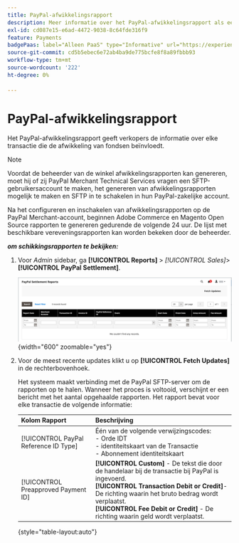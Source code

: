 ```yaml
---
title: PayPal-afwikkelingsrapport
description: Meer informatie over het PayPal-afwikkelingsrapport als een hulpmiddel voor het beheer van PayPal-transacties.
exl-id: cd087e15-e6ad-4472-9038-8c64fde316f9
feature: Payments
badgePaas: label="Alleen PaaS" type="Informative" url="https://experienceleague.adobe.com/nl/docs/commerce/user-guides/product-solutions" tooltip="Is alleen van toepassing op Adobe Commerce op Cloud-projecten (door Adobe beheerde PaaS-infrastructuur) en op projecten in het veld."
source-git-commit: cd5b5ebec6e72ab4ba9de775bcfe8f8a89fbbb93
workflow-type: tm+mt
source-wordcount: '222'
ht-degree: 0%

---
```


# PayPal-afwikkelingsrapport

Het PayPal-afwikkelingsrapport geeft verkopers de informatie over elke transactie die de afwikkeling van fondsen beïnvloedt.

>[!NOTE]
>
>Voordat de beheerder van de winkel afwikkelingsrapporten kan genereren, moet hij of zij PayPal Merchant Technical Services vragen een SFTP-gebruikersaccount te maken, het genereren van afwikkelingsrapporten mogelijk te maken en SFTP in te schakelen in hun PayPal-zakelijke account.

Na het configureren en inschakelen van afwikkelingsrapporten op de PayPal Merchant-account, beginnen Adobe Commerce en Magento Open Source rapporten te genereren gedurende de volgende 24 uur. De lijst met beschikbare vereveningsrapporten kan worden bekeken door de beheerder.

**_om schikkingsrapporten te bekijken:_**

1. Voor _Admin_ sidebar, ga **[!UICONTROL Reports]** > _[!UICONTROL Sales]_>**[!UICONTROL PayPal Settlement]**.

   ![&#x200B; PayPal de Rapporten van de Afrekening &#x200B;](../getting-started/assets/reports-sales-paypal-settlement.png){width="600" zoomable="yes"}

1. Voor de meest recente updates klikt u op **[!UICONTROL Fetch Updates]** in de rechterbovenhoek.

   Het systeem maakt verbinding met de PayPal SFTP-server om de rapporten op te halen. Wanneer het proces is voltooid, verschijnt er een bericht met het aantal opgehaalde rapporten. Het rapport bevat voor elke transactie de volgende informatie:

   | Kolom Rapport | Beschrijving |
   | ------------ | ----------- |
   | [!UICONTROL PayPal Reference ID Type] | Één van de volgende verwijzingscodes:<br/> - Orde IDT <br/> - identiteitskaart van de Transactie <br/> - Abonnement identiteitskaart |
   | [!UICONTROL Preapproved Payment ID] | **[!UICONTROL Custom]** - De tekst die door de handelaar bij de transactie bij PayPal is ingevoerd.<br/>**[!UICONTROL Transaction Debit or Credit]**- De richting waarin het bruto bedrag wordt verplaatst.<br/>**[!UICONTROL Fee Debit or Credit]** - De richting waarin geld wordt verplaatst. |

   {style="table-layout:auto"}
